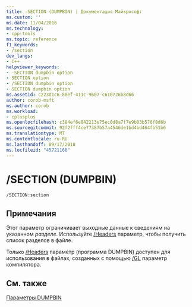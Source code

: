 ```yaml
---
title: -SECTION (DUMPBIN) | Документация Майкрософт
ms.custom: ''
ms.date: 11/04/2016
ms.technology:
- cpp-tools
ms.topic: reference
f1_keywords:
- /section
dev_langs:
- C++
helpviewer_keywords:
- -SECTION dumpbin option
- SECTION option
- /SECTION dumpbin option
- SECTION dumpbin option
ms.assetid: c223d1c6-88ef-411c-9607-c610726b8d66
author: corob-msft
ms.author: corob
ms.workload:
- cplusplus
ms.openlocfilehash: c384ef6e842213e75ec0d8a7f7e9b03b576f8d6b
ms.sourcegitcommit: 92f2fff4ce77387b57a4546de1bd4bd464fb51b6
ms.translationtype: MT
ms.contentlocale: ru-RU
ms.lasthandoff: 09/17/2018
ms.locfileid: "45721166"
---
```

# <a name="section-dumpbin"></a>/SECTION (DUMPBIN)

```
/SECTION:section
```

## <a name="remarks"></a>Примечания

Этот параметр ограничивает выходные данные к сведениям на указанном *разделе*. Используйте [/Headers](../../build/reference/headers.md) параметр, чтобы получить список разделов в файле.

Только [/Headers](../../build/reference/headers.md) параметр (программа DUMPBIN) доступен для использования в файлах, созданных с помощью [/GL](../../build/reference/gl-whole-program-optimization.md) параметр компилятора.

## <a name="see-also"></a>См. также

[Параметры DUMPBIN](../../build/reference/dumpbin-options.md)
